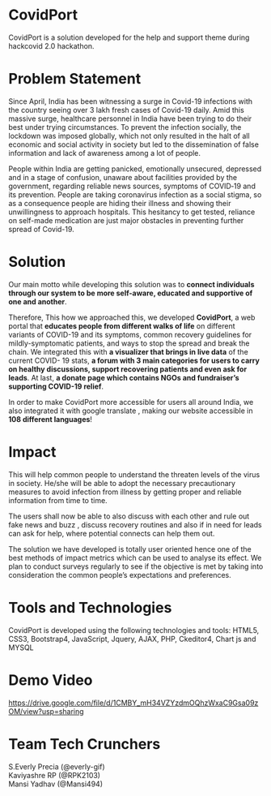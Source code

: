 # CovidPort
CovidPort is a solution developed  for the help and support theme during hackcovid 2.0 hackathon.

# Problem Statement
Since April, India has been witnessing a surge in Covid-19 infections with the country seeing over 3 lakh fresh cases of Covid-19 daily. Amid this massive surge, healthcare personnel in India have been trying to do their best under trying circumstances. To prevent the infection socially, the lockdown was imposed globally, which not only resulted in the halt of all economic and social activity in society but led to the dissemination of  false information and lack of awareness among a lot of people.

People within India are getting panicked, emotionally unsecured, depressed and in a stage of confusion, unaware about facilities provided by the government, regarding reliable news sources, symptoms of COVID‐19 and its prevention. People are taking coronavirus infection as a social stigma, so as a consequence people are hiding their illness and showing their unwillingness to approach hospitals. This hesitancy to get tested, reliance on  self-made medication are  just major obstacles in preventing further spread of Covid-19.

# Solution
Our main motto while developing this solution was to <b>connect individuals through our system to be more self-aware, educated and supportive of one and another</b>.

Therefore, This how we approached this, we developed  <b>CovidPort</b>, a web portal that <b>educates people from different walks of life</b> on different variants of COVID-19 and its symptoms, common recovery guidelines for mildly-symptomatic patients, and ways to stop the spread and break the chain. We integrated this with <b>a visualizer that brings in live data</b> of the current COVID- 19 stats,  <b>a forum with 3 main categories for users to carry on healthy discussions, support recovering patients and even ask for leads</b>. At last, <b>a donate page which contains NGOs and fundraiser’s supporting COVID-19 relief</b>.

In order to make CovidPort more accessible for users all around India, we also integrated it with google translate , making our website accessible in <b>108 different languages</b>! 

# Impact
 
This  will help common people to understand the threaten levels of the virus in society. He/she will be able to adopt the necessary precautionary measures to avoid infection from illness by getting proper and reliable information from time to time. 

The users shall now be able to also discuss with each other and  rule out fake news and buzz , discuss recovery routines and also if in need for leads can ask for help, where potential connects can help them out.

The solution we have developed is totally user oriented hence one of the best methods of impact metrics which can be used to analyse its effect. We plan to conduct surveys regularly to see if  the objective is met by taking into consideration the common people’s expectations and preferences.

# Tools and Technologies

CovidPort is developed using the following technologies and tools:
HTML5, CSS3, Bootstrap4, JavaScript, Jquery, AJAX, PHP, Ckeditor4, Chart js  and MYSQL

# Demo Video

https://drive.google.com/file/d/1CMBY_mH34VZYzdmOQhzWxaC9Gsa09zOM/view?usp=sharing


# Team Tech Crunchers
S.Everly Precia (@everly-gif) <br>
Kaviyashre RP (@RPK2103)<br>
Mansi Yadhav (@Mansi494)<br>
